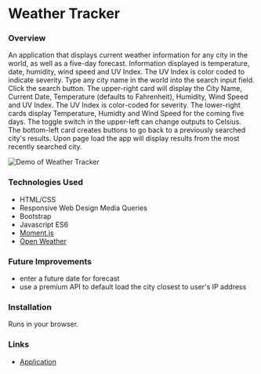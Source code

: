 # Weather Tracker

### Overview
An application that displays current weather information for any city in the world, as well as a five-day forecast. Information displayed is temperature, date, humidity, wind speed and UV Index. The UV Index is color coded to indicate severity. Type any city name in the world into the search input field. Click the search button. The upper-right card will display the City Name, Current Date, Temperature (defaults to Fahrenheit), Humidity, Wind Speed and UV Index. The UV Index is color-coded for severity. The lower-right cards display Temperature, Humidty and Wind Speed for the coming five days. The toggle switch in the upper-left can change outputs to Celsius. The bottom-left card creates buttons to go back to a previously searched city's results. Upon page load the app will display results from the most recently searched city.

![Demo of Weather Tracker](demo.gif?raw=true)

### Technologies Used
* HTML/CSS
* Responsive Web Design Media Queries
* Bootstrap
* Javascript ES6
* [Moment.js](https://momentjs.com/)
* [Open Weather](https://openweathermap.org/api/)

### Future Improvements
* enter a future date for forecast
* use a premium API to default load the city closest to user's IP address

### Installation 
Runs in your browser.

### Links
* [Application](https://jack-aaron.github.io/weather-tracker/)
